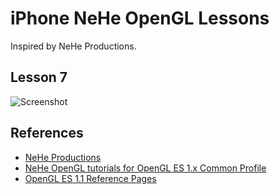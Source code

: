 # iPhone NeHe OpenGL Lessons

Inspired by NeHe Productions.

## Lesson 7

![Screenshot](http://fc03.deviantart.com/fs42/f/2009/150/4/c/iPhone_NeHe_7_Screenshot_by_sthaqu.jpg)

## References

* [NeHe Productions](http://nehe.gamedev.net/)
* [NeHe OpenGL tutorials for OpenGL ES 1.x Common Profile](http://embedded.org.ua/opengles/lessons.html)
* [OpenGL ES 1.1 Reference Pages](http://www.khronos.org/opengles/sdk/1.1/docs/man/)

